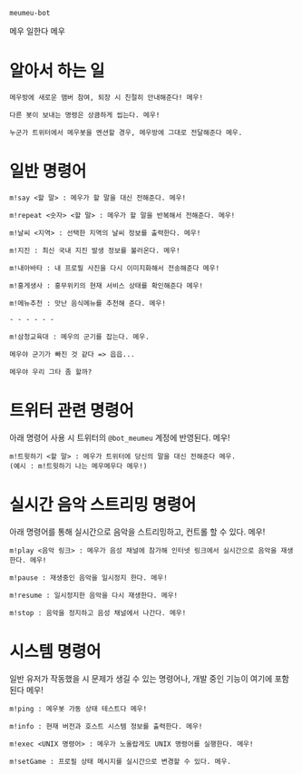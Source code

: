 `meumeu-bot`

메우 일한다 메우


알아서 하는 일
===============================

```
메우방에 새로운 맴버 참여, 퇴장 시 친절히 안내해준다! 메우!

다른 봇이 보내는 명령은 상큼하게 씹는다. 메우!

누군가 트위터에서 메우봇을 멘션할 경우, 메우방에 그대로 전달해준다 메우.
```

일반 명령어
===============================

```
m!say <할 말> : 메우가 할 말을 대신 전해준다. 메우!

m!repeat <숫자> <할 말> : 메우가 할 말을 반복해서 전해준다. 메우!

m!날씨 <지역> : 선택한 지역의 날씨 정보를 출력한다. 메우!

m!지진 : 최신 국내 지진 발생 정보를 불러온다. 메우!

m!내아바타 : 내 프로필 사진을 다시 이미지화해서 전송해준다 메우!

m!홍게생사 : 홍무위키의 현재 서비스 상태를 확인해준다 메우!

m!메뉴추천 : 맛난 음식메뉴를 추천해 준다. 메우!

- - - - - -

m!삼청교육대 : 메우의 군기를 잡는다. 메우.

메우야 군기가 빠진 것 같다 => 읍읍...

메우야 우리 그타 좀 할까?
```

트위터 관련 명령어
===============================
아래 명령어 사용 시 트위터의 `@bot_meumeu` 계정에 반영된다. 메우!

```
m!트윗하기 <할 말> : 메우가 트위터에 당신의 말을 대신 전해준다 메우.
(예시 : m!트윗하기 나는 메우메우다 메우!)
```

실시간 음악 스트리밍 명령어
===============================
아래 명령어를 통해 실시간으로 음악을 스트리밍하고, 컨트롤 할 수 있다. 메우!

```
m!play <음악 링크> : 메우가 음성 채널에 참가해 인터넷 링크에서 실시간으로 음악을 재생한다. 메우!

m!pause : 재생중인 음악을 일시정지 한다. 메우!

m!resume : 일시정지한 음악을 다시 재생한다. 메우!

m!stop : 음악을 정지하고 음성 채널에서 나간다. 메우!
```

시스템 명령어
===============================
일반 유저가 작동했을 시 문제가 생길 수 있는 명령어나, 개발 중인 기능이 여기에 포함된다 메우!

```
m!ping : 메우봇 가동 상태 테스트다 메우!

m!info : 현재 버전과 호스트 시스템 정보를 출력한다. 메우!

m!exec <UNIX 명령어> : 메우가 노올랍게도 UNIX 명령어를 실행한다. 메우!

m!setGame : 프로필 상태 메시지를 실시간으로 변경할 수 있다. 메우.
```
